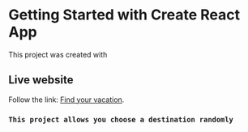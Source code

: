 # Getting Started with Create React App

This project was created with 

## Live website

Follow the link: [Find your vacation](https://github.com/facebook/create-react-app).

### `This project allows you choose a destination randomly`

